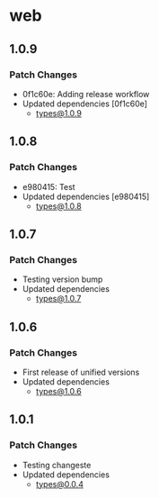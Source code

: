 # web

## 1.0.9

### Patch Changes

- 0f1c60e: Adding release workflow
- Updated dependencies [0f1c60e]
  - types@1.0.9

## 1.0.8

### Patch Changes

- e980415: Test
- Updated dependencies [e980415]
  - types@1.0.8

## 1.0.7

### Patch Changes

- Testing version bump
- Updated dependencies
  - types@1.0.7

## 1.0.6

### Patch Changes

- First release of unified versions
- Updated dependencies
  - types@1.0.6

## 1.0.1

### Patch Changes

- Testing changeste
- Updated dependencies
  - types@0.0.4
